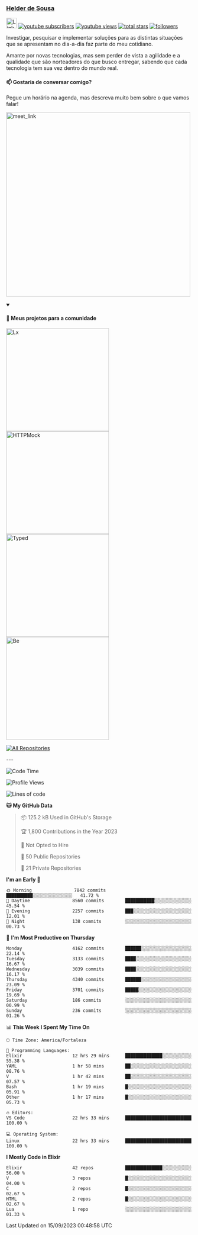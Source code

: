 <p align="left">
<a href="https://github.com/andridus">
    <h3>Helder de Sousa</h3></a>
</p>


<p align="left">
 <a href="https://linkedin.com/in/helder-de-sousa">
    <img height="28px" alt="Linkedin" title="Helder de Sousa" src="https://img.shields.io/badge/-linkedin-blue?style=flat-square&logo=Linkedin&logoColor=white&link=https://www.linkedin.com/in/helder-de-sousa""/></a>
  <a href="https://www.youtube.com/@vocedesenvolvedor?sub_confirmation=1">
    <img alt="youtube subscribers" title="Inscreva-se no canal Você, desenvolvedor" src="https://custom-icon-badges.demolab.com/youtube/channel/subscribers/UCh-qOj_p5CY_AfuR7fEYbwA?color=%23E05D44&label=V0CÊ,%20 DESENVOLVEDOR&logo=video&logoColor=white&style=for-the-badge&labelColor=CE4630""/></a>
  <a href="https://www.youtube.com/@vocedesenvolvedor">
    <img alt="youtube views" title="YouTube Visualizações" src="https://custom-icon-badges.demolab.com/youtube/channel/views/UCh-qOj_p5CY_AfuR7fEYbwA?color=%23E1AD0E&logo=video&logoColor=white&style=for-the-badge&labelColor=C79600"/></a>
  <a href="https://github.com/andridus?tab=repositories&sort=stargazers">
    <img alt="total stars" title="Total de Estrelas no GitHub" src="https://custom-icon-badges.demolab.com/github/stars/andridus?color=55960c&style=for-the-badge&labelColor=488207&logo=star"/></a>
  <a href="https://github.com/andridus?tab=followers">
    <img alt="followers" title="Siga-me on Github" src="https://custom-icon-badges.demolab.com/github/followers/andridus?color=236ad3&labelColor=1155ba&style=for-the-badge&logo=person-add&label=Follow&logoColor=white"/></a>
</p>

<p align="left">
 Investigar, pesquisar e implementar soluções para as distintas situações que se apresentam no dia-a-dia faz parte do meu cotidiano.

Amante por novas tecnologias, mas sem perder de vista a agilidade e a qualidade que são norteadores do que busco entregar, sabendo que cada tecnologia tem sua vez dentro do mundo real.
</p>

#### 📫 Gostaria de conversar comigo?

Pegue um horário na agenda, mas descreva muito bem sobre o que vamos falar!

<a href="https://calendly.com/andridus/30min" target="_blank"><img width="498" alt="meet_link" src="https://user-images.githubusercontent.com/15426564/144297439-f530f383-e73e-41e0-9914-a9b7d3f432e5.png"></a>


<details open>
  <summary><h4>📘 Meus projetos para a comunidade</h4></summary>

  <p align="left">
    <a href="https://github.com/andridus/lx"><img width="278" src="https://denvercoder1-github-readme-stats.vercel.app/api/pin/?username=andridus&repo=lx&theme=default&show_icons=true" alt="Lx"></a>
    <a href="https://github.com/andridus/httpmock"><img width="278" src="https://denvercoder1-github-readme-stats.vercel.app/api/pin/?username=andridus&repo=httpmock&theme=default&show_icons=true" alt="HTTPMock"></a>
    <a href="https://github.com/andridus/typed"><img width="278" src="https://denvercoder1-github-readme-stats.vercel.app/api/pin/?username=andridus&repo=typed&theme=default&show_icons=true" alt="Typed"></a>
    <a href="https://github.com/andridus/bee"><img width="278" src="https://denvercoder1-github-readme-stats.vercel.app/api/pin/?username=andridus&repo=bee&theme=default&show_icons=true" alt="Be"></a>

  </p>

  <a href="https://github.com/andridus?tab=repositories&sort=stargazers"><img alt="All Repositories" title="All Repositories" src="https://custom-icon-badges.demolab.com/badge/-Clique%20aqui%20para%20todos%20os%20meus%20repos-efefef?style=for-the-badge&logoColor=black&logo=repo"/></a>
</details>
---

<!--START_SECTION:waka-->
![Code Time](http://img.shields.io/badge/Code%20Time-1%2C163%20hrs%2029%20mins-blue)

![Profile Views](http://img.shields.io/badge/Profile%20Views-2-blue)

![Lines of code](https://img.shields.io/badge/From%20Hello%20World%20I%27ve%20Written-8.2%20million%20lines%20of%20code-blue)

**🐱 My GitHub Data** 

> 📦 125.2 kB Used in GitHub's Storage 
 > 
> 🏆 1,800 Contributions in the Year 2023
 > 
> 🚫 Not Opted to Hire
 > 
> 📜 50 Public Repositories 
 > 
> 🔑 21 Private Repositories 
 > 
**I'm an Early 🐤** 

```text
🌞 Morning                7842 commits        ██████████░░░░░░░░░░░░░░░   41.72 % 
🌆 Daytime                8560 commits        ███████████░░░░░░░░░░░░░░   45.54 % 
🌃 Evening                2257 commits        ███░░░░░░░░░░░░░░░░░░░░░░   12.01 % 
🌙 Night                  138 commits         ░░░░░░░░░░░░░░░░░░░░░░░░░   00.73 % 
```
📅 **I'm Most Productive on Thursday** 

```text
Monday                   4162 commits        ██████░░░░░░░░░░░░░░░░░░░   22.14 % 
Tuesday                  3133 commits        ████░░░░░░░░░░░░░░░░░░░░░   16.67 % 
Wednesday                3039 commits        ████░░░░░░░░░░░░░░░░░░░░░   16.17 % 
Thursday                 4340 commits        ██████░░░░░░░░░░░░░░░░░░░   23.09 % 
Friday                   3701 commits        █████░░░░░░░░░░░░░░░░░░░░   19.69 % 
Saturday                 186 commits         ░░░░░░░░░░░░░░░░░░░░░░░░░   00.99 % 
Sunday                   236 commits         ░░░░░░░░░░░░░░░░░░░░░░░░░   01.26 % 
```


📊 **This Week I Spent My Time On** 

```text
🕑︎ Time Zone: America/Fortaleza

💬 Programming Languages: 
Elixir                   12 hrs 29 mins      ██████████████░░░░░░░░░░░   55.38 % 
YAML                     1 hr 58 mins        ██░░░░░░░░░░░░░░░░░░░░░░░   08.76 % 
V                        1 hr 42 mins        ██░░░░░░░░░░░░░░░░░░░░░░░   07.57 % 
Bash                     1 hr 19 mins        █░░░░░░░░░░░░░░░░░░░░░░░░   05.91 % 
Other                    1 hr 17 mins        █░░░░░░░░░░░░░░░░░░░░░░░░   05.73 % 

🔥 Editors: 
VS Code                  22 hrs 33 mins      █████████████████████████   100.00 % 

💻 Operating System: 
Linux                    22 hrs 33 mins      █████████████████████████   100.00 % 
```

**I Mostly Code in Elixir** 

```text
Elixir                   42 repos            ██████████████░░░░░░░░░░░   56.00 % 
V                        3 repos             █░░░░░░░░░░░░░░░░░░░░░░░░   04.00 % 
C                        2 repos             █░░░░░░░░░░░░░░░░░░░░░░░░   02.67 % 
HTML                     2 repos             █░░░░░░░░░░░░░░░░░░░░░░░░   02.67 % 
Lua                      1 repo              ░░░░░░░░░░░░░░░░░░░░░░░░░   01.33 % 
```




 Last Updated on 15/09/2023 00:48:58 UTC
<!--END_SECTION:waka-->
